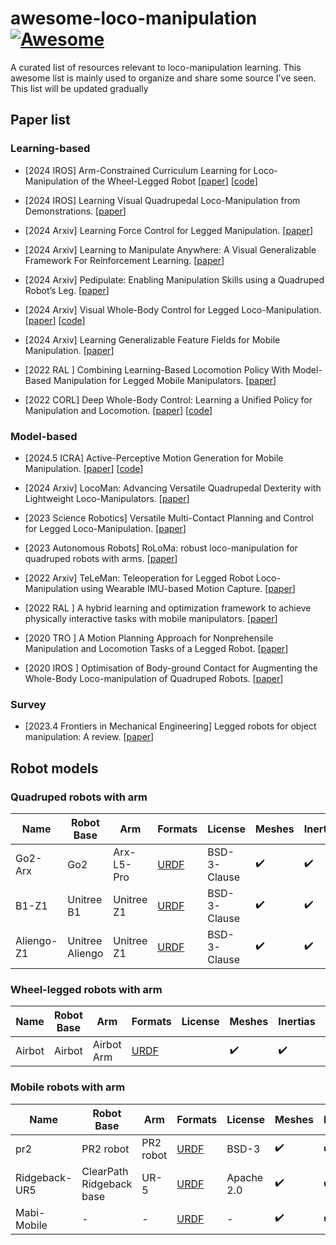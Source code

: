 # awesome-loco-manipulation [![Awesome](https://awesome.re/badge.svg)](https://awesome.re)

A curated list of resources relevant to loco-manipulation learning.
This awesome list is mainly used to organize and share some source I've seen. This list will be updated gradually

## Paper list



### Learning-based 

- [2024 IROS] Arm-Constrained Curriculum Learning for Loco-Manipulation of the Wheel-Legged Robot [[paper](https://arxiv.org/abs/2403.16535)] [[code](https://acodedog.github.io/wheel-legged-loco-manipulation/)]

- [2024 IROS] Learning Visual Quadrupedal Loco-Manipulation from Demonstrations. [[paper](https://arxiv.org/abs/2403.20328)] 

- [2024 Arxiv] Learning Force Control for Legged Manipulation. [[paper](https://arxiv.org/html/2405.01402v2)] 

- [2024 Arxiv] Learning to Manipulate Anywhere: A Visual Generalizable Framework For Reinforcement Learning. [[paper](https://arxiv.org/abs/2407.15815)] 

- [2024 Arxiv] Pedipulate: Enabling Manipulation Skills using a Quadruped Robot’s Leg. [[paper](https://arxiv.org/pdf/2402.10837)] 

- [2024 Arxiv] Visual Whole-Body Control for Legged Loco-Manipulation. [[paper](https://arxiv.org/abs/2403.16967)] [[code](https://github.com/Ericonaldo/visual_wholebody)]

- [2024 Arxiv] Learning Generalizable Feature Fields for Mobile Manipulation. [[paper](https://arxiv.org/abs/2403.07563)] 

- [2022 RAL ] Combining Learning-Based Locomotion Policy With Model-Based Manipulation for Legged Mobile Manipulators. [[paper](https://ieeexplore.ieee.org/abstract/document/9684679)] 

- [2022 CORL] Deep Whole-Body Control: Learning a Unified Policy for Manipulation and Locomotion. [[paper](https://arxiv.org/abs/2210.10044)] [[code](https://github.com/MarkFzp/Deep-Whole-Body-Control)]

### Model-based
- [2024.5 ICRA] Active-Perceptive Motion Generation for Mobile Manipulation. [[paper](https://arxiv.org/pdf/2310.00433)] [[code](https://sites.google.com/view/actpermoma/home)]

- [2024 Arxiv] LocoMan: Advancing Versatile Quadrupedal Dexterity with Lightweight Loco-Manipulators. [[paper](https://arxiv.org/pdf/2403.18197)] 

- [2023 Science Robotics] Versatile Multi-Contact Planning and Control for Legged Loco-Manipulation. [[paper](https://www.science.org/doi/full/10.1126/scirobotics.adg5014)] 

- [2023 Autonomous Robots] RoLoMa: robust loco-manipulation for quadruped robots with arms. [[paper](https://link.springer.com/article/10.1007/s10514-023-10146-0)] 

- [2022 Arxiv] TeLeMan: Teleoperation for Legged Robot Loco-Manipulation using Wearable IMU-based Motion Capture. [[paper](https://arxiv.org/pdf/2209.10314)] 

- [2022 RAL ] A hybrid learning and optimization framework to achieve physically interactive tasks with mobile manipulators. [[paper](https://ieeexplore.ieee.org/abstract/document/9812501)] 

- [2020 TRO ] A Motion Planning Approach for Nonprehensile Manipulation and Locomotion Tasks of a Legged Robot. [[paper](https://ieeexplore.ieee.org/abstract/document/8979158/authors#authors)] 


- [2020 IROS ] Optimisation of Body-ground Contact for Augmenting the Whole-Body Loco-manipulation of Quadruped Robots. [[paper](https://ieeexplore.ieee.org/abstract/document/9341498)] 

 <!-- Best Paper Award on Mobile Manipulation Finalist (IROS 2022) -->

 ### Survey
- [2023.4 Frontiers in Mechanical Engineering]  Legged robots for object manipulation: A review. [[paper](https://www.frontiersin.org/journals/mechanical-engineering/articles/10.3389/fmech.2023.1142421/full)] 


## Robot models

### Quadruped robots with arm

| Name | Robot Base | Arm | Formats | License | Meshes | Inertias | Collisions |
|------|------|------------|---------|--------|------|------|------|
| Go2-Arx | Go2 |  Arx-L5-Pro |[URDF](https://github.com/aCodeDog/awesome-loco-manipulation/tree/master/robots/go2_arx)| BSD-3-Clause | ✔️ | ✔️ | ✔️ |
| B1-Z1 | Unitree B1 |  Unitree Z1 |[URDF](https://github.com/aCodeDog/awesome-loco-manipulation/tree/master/robots/B1_Z1)| BSD-3-Clause | ✔️ | ✔️ | ✔️ |
| Aliengo-Z1 | Unitree Aliengo |  Unitree Z1 |[URDF](https://github.com/aCodeDog/awesome-loco-manipulation/tree/master/robots/aliengoZ1)| BSD-3-Clause | ✔️ | ✔️ | ✔️ |
### Wheel-legged robots with arm

| Name | Robot Base | Arm | Formats | License | Meshes | Inertias | Collisions |
|------|------|------------|---------|--------|------|------|------|
| Airbot | Airbot | Airbot Arm | [URDF](https://github.com/aCodeDog/legged-robots-manipulation/tree/master/resources/robots/airbot) |  | ✔️ | ✔️ | ✔️ |

### Mobile robots with arm

| Name | Robot Base | Arm | Formats | License | Meshes | Inertias | Collisions |
|------|------|------------|---------|--------|------|------|------|
| pr2 | PR2 robot | PR2 robot | [URDF](https://github.com/aCodeDog/awesome-loco-manipulation/tree/master/robots/mobile_manipulator/pr2) | BSD-3 | ✔️ | ✔️ | ✔️ |
| Ridgeback-UR5 | ClearPath Ridgeback base | UR-5  | [URDF](https://github.com/aCodeDog/awesome-loco-manipulation/tree/master/robots/mobile_manipulator/ridgeback_ur5) | Apache 2.0 | ✔️ | ✔️ | ✔️ |
| Mabi-Mobile | - | -  | [URDF](https://github.com/aCodeDog/awesome-loco-manipulation/tree/master/robots/mobile_manipulator/mabi_mobile/urdf) | - | ✔️ | ✔️ | ✔️ |
